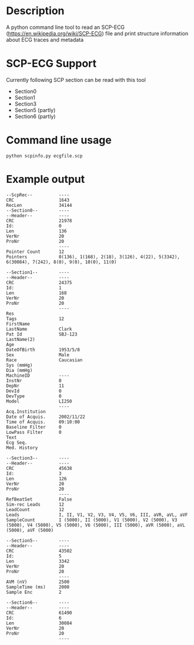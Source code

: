 # Description

A python command line tool to read an SCP-ECG (https://en.wikipedia.org/wiki/SCP-ECG) file and print structure information about ECG traces and metadata

# SCP-ECG Support

Currently following SCP section can be read with this tool

- Section0
- Section1
- Section3
- Section5 (partly)
- Section6 (partly)

# Command line usage

    python scpinfo.py ecgfile.scp


# Example output

```
--ScpRec--     		----
CRC            		1643
RecLen         		34144
--Section0--   		----
--Header--     		----
CRC            		21978
Id:            		0
Len            		136
VerNr          		20
ProNr          		20
               		----
Pointer Count  		12
Pointers       		0(136), 1(168), 2(18), 3(126), 4(22), 5(3342), 6(30084), 7(242), 8(0), 9(0), 10(0), 11(0)

--Section1--   		----
--Header--     		----
CRC            		24375
Id:            		1
Len            		168
VerNr          		20
ProNr          		20
               		----
Res            		
Tags           		12
FirstName      		
LastName       		Clark
Pat Id         		SBJ-123
LastName(2)    		
Age            		
DateOfBirth    		1953/5/8
Sex            		Male
Race           		Caucasian
Sys (mmHg)     		
Dia (mmHg)     		
MachineID      		----
InstNr         		0
DepNr          		11
DevId          		0
DevType        		0
Model          		LI250
               		----
Acq.Institution		
Date of Acquis.		2002/11/22
Time of Acquis.		09:10:00
Baseline Filter		0
LowPass Filter 		0
Text           		
Ecg Seq.       		
Med. History   		

--Section3--   		----
--Header--     		----
CRC            		45638
Id:            		3
Len            		126
VerNr          		20
ProNr          		20
               		----
RefBeatSet     		False
Sim-rec Leads  		12
LeadCount      		12
Leads          		I, II, V1, V2, V3, V4, V5, V6, III, aVR, aVL, aVF
SampleCount    		I (5000), II (5000), V1 (5000), V2 (5000), V3 (5000), V4 (5000), V5 (5000), V6 (5000), III (5000), aVR (5000), aVL (5000), aVF (5000)

--Section5--   		----
--Header--     		----
CRC            		43502
Id:            		5
Len            		3342
VerNr          		20
ProNr          		20
               		----
AVM (nV)       		2500
SampleTime (ms)		2000
Sample Enc     		2

--Section6--   		----
--Header--     		----
CRC            		61490
Id:            		6
Len            		30084
VerNr          		20
ProNr          		20
               		----
```



